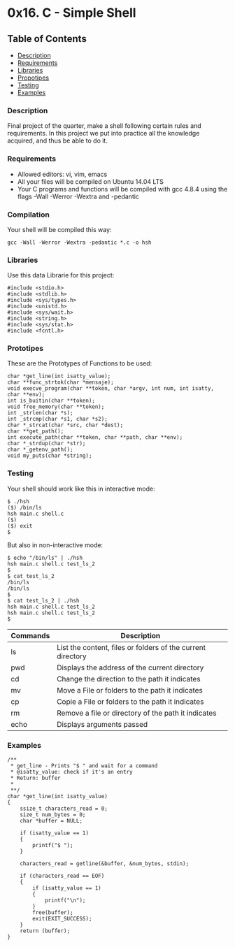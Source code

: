 # 0x16. C - Simple Shell

## Table of Contents
* [Description](#description)
* [Requirements](#requirements)
* [Libraries](#libraries)
* [Propotipes](#prototipes)
* [Testing](#testing)
* [Examples](#examples)

### Description
Final project of the quarter, make a shell following certain rules and requirements.
In this project we put into practice all the knowledge acquired, and thus be able to do it.

### Requirements
* Allowed editors: vi, vim, emacs
* All your files will be compiled on Ubuntu 14.04 LTS
* Your C programs and functions will be compiled with gcc 4.8.4 using the flags -Wall -Werror -Wextra and -pedantic

### Compilation
Your shell will be compiled this way:

`gcc -Wall -Werror -Wextra -pedantic *.c -o hsh`


### Libraries
Use this data Librarie for this project:

```
#include <stdio.h>
#include <stdlib.h>
#include <sys/types.h>
#include <unistd.h>
#include <sys/wait.h>
#include <string.h>
#include <sys/stat.h>
#include <fcntl.h>
```

### Prototipes
These are the Prototypes of Functions to be used:

```
char *get_line(int isatty_value);
char **func_strtok(char *mensaje);
void execve_program(char **token, char *argv, int num, int isatty, char **env);
int is_buitin(char **token);
void free_memory(char **token);
int _strlen(char *s);
int _strcmp(char *s1, char *s2);
char *_strcat(char *src, char *dest);
char **get_path();
int execute_path(char **token, char **path, char **env);
char *_strdup(char *str);
char *_getenv_path();
void my_puts(char *string);
```

### Testing
Your shell should work like this in interactive mode:

```
$ ./hsh
($) /bin/ls
hsh main.c shell.c
($)
($) exit
$
```
But also in non-interactive mode:

```
$ echo "/bin/ls" | ./hsh
hsh main.c shell.c test_ls_2
$
$ cat test_ls_2
/bin/ls
/bin/ls
$
$ cat test_ls_2 | ./hsh
hsh main.c shell.c test_ls_2
hsh main.c shell.c test_ls_2
$
```

| Commands| Description|
| ----- | ---- |
| ls | List the content, files or folders of the current directory |
| pwd | Displays the address of the current directory |
| cd | Change the direction to the path it indicates |
| mv | Move a File or folders to the path it indicates |
| cp | Copie a File or folders to the path it indicates |
| rm | Remove a file or directory of the path it indicates |
| echo | Displays arguments passed |

### Examples
```
/**
 * get_line - Prints "$ " and wait for a command
 * @isatty_value: check if it's an entry
 * Return: buffer
 *
 **/
char *get_line(int isatty_value)
{
	ssize_t characters_read = 0;
	size_t num_bytes = 0;
	char *buffer = NULL;

	if (isatty_value == 1)
	{
		printf("$ ");
	}

	characters_read = getline(&buffer, &num_bytes, stdin);

	if (characters_read == EOF)
	{
		if (isatty_value == 1)
		{
			printf("\n");
		}
		free(buffer);
		exit(EXIT_SUCCESS);
	}
	return (buffer);
}
```